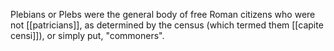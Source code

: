 Plebians or Plebs were the general body of free Roman citizens who were not [[patricians]], as determined by the census (which termed them [[capite censi]]), or simply put, "commoners".
